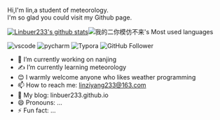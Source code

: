 Hi,I'm lin,a student of meteorology. <br>
I'm so glad you could visit my Github page.

[![Linbuer233's github stats](https://github-readme-stats.vercel.app/api?username=linbuer233)](https://github.com/anuraghazra/github-readme-stats)![我的二你模仿不来's Most used languages](https://github-readme-stats.vercel.app/api/top-langs/?username=linbuer233&layout=compact&hide_border=true&langs_count=10)

![vscode](https://img.shields.io/badge/%E7%BC%96%E7%A8%8B%E5%B7%A5%E5%85%B7-VS%20code-blue)
![pycharm](https://img.shields.io/badge/%E7%BC%96%E7%A8%8B%E5%B7%A5%E5%85%B7-Pycharm-green)
![Typora](https://img.shields.io/badge/%E5%86%99%E4%BD%9C%E5%B7%A5%E5%85%B7-Typora-lightgrey)
![GitHub Follower](https://img.shields.io/badge/dynamic/json?color=black&label=GitHub%20Followers&query=%24.data.totalSubs&url=https%3A%2F%2Fapi.spencerwoo.com%2Fsubstats%2F%3Fsource%3Dgithub%26queryKey%3Dlinbuer233)

- 🏫 I’m currently working on nanjing
- ✍️ I’m currently learning meteorology
- 😊 I warmly welcome anyone who likes weather programming 
- 📫 How to reach me: linziyang233@163.com
- 📰 My blog: linbuer233.github.io
- 😄 Pronouns: ...
- ⚡ Fun fact: ...
<br>





<!--
**linbuer233/linbuer233** is a ✨ _special_ ✨ repository because its `README.md` (this file) appears on your GitHub profile.

Here are some ideas to get you started:

- 🔭 I’m currently working on ...
- 🌱 I’m currently learning ...
- 👯 I’m looking to collaborate on ...
- 🤔 I’m looking for help with ...
- 💬 Ask me about ...
- 📫 How to reach me: ...
- 😄 Pronouns: ...
- ⚡ Fun fact: ...
-->
